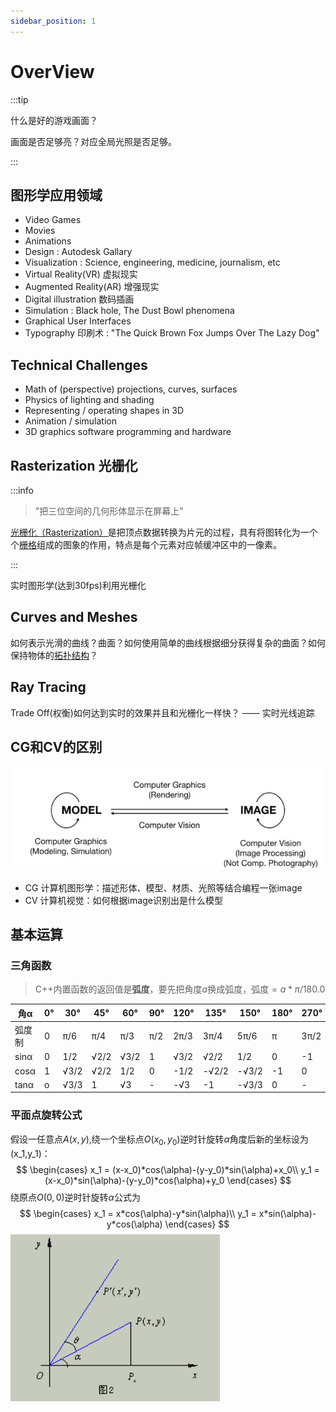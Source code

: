 ```yaml
---
sidebar_position: 1
---
```


# OverView

:::tip

什么是好的游戏画面？

画面是否足够亮？对应全局光照是否足够。

:::

## 图形学应用领域

- Video Games
- Movies
- Animations
- Design : Autodesk Gallary
- Visualization : Science, engineering, medicine, journalism, etc
- Virtual Reality(VR) 虚拟现实
- Augmented Reality(AR) 增强现实
- Digital illustration 数码插画
- Simulation : Black hole, The Dust Bowl phenomena
- Graphical User Interfaces
- Typography 印刷术 : "The Quick Brown Fox Jumps Over The Lazy Dog"

## Technical Challenges

- Math of (perspective) projections, curves, surfaces
- Physics of lighting and shading
- Representing / operating shapes in 3D
- Animation / simulation
- 3D graphics software programming and hardware

## Rasterization 光栅化

:::info

> "把三位空间的几何形体显示在屏幕上"

[光栅化（Rasterization）](https://baike.baidu.com/item/光栅化/10008122?fr=aladdin)是把顶点数据转换为片元的过程，具有将图转化为一个个[栅格](https://baike.baidu.com/item/栅格/7368256)组成的图象的作用，特点是每个元素对应帧缓冲区中的一像素。

:::

实时图形学(达到30fps)利用光栅化

## Curves and Meshes 

如何表示光滑的曲线？曲面？如何使用简单的曲线根据细分获得复杂的曲面？如何保持物体的[拓扑结构](https://baike.baidu.com/item/拓扑结构)？

## Ray Tracing

Trade Off(权衡)如何达到实时的效果并且和光栅化一样快？ —— 实时光线追踪

## CG和CV的区别

![](./src/CS&CV.png)

- CG 计算机图形学：描述形体、模型、材质、光照等结合编程一张image
- CV 计算机视觉：如何根据image识别出是什么模型

## 基本运算

### 三角函数

> C++内置函数的返回值是**弧度**，要先把角度$a$换成弧度，弧度$=a*\pi/180.0$

| 角α    | 0°   | 30°  | 45°  | 60°  | 90°  | 120° | 135°  | 150°  | 180° | 270° | 360° |
| ------ | ---- | ---- | ---- | ---- | ---- | ---- | ----- | ----- | ---- | ---- | ---- |
| 弧度制 | 0    | π/6  | π/4  | π/3  | π/2  | 2π/3 | 3π/4  | 5π/6  | π    | 3π/2 | 2π   |
| sinα   | 0    | 1/2  | √2/2 | √3/2 | 1    | √3/2 | √2/2  | 1/2   | 0    | -1   | 0    |
| cosα   | 1    | √3/2 | √2/2 | 1/2  | 0    | -1/2 | -√2/2 | -√3/2 | -1   | 0    | 1    |
| tanα   | o    | √3/3 | 1    | √3   | -    | -√3  | -1    | -√3/3 | 0    | -    | 0    |

### 平面点旋转公式

假设一任意点$A(x,y)$,绕一个坐标点$O(x_0,y_0)$逆时针旋转$\alpha$角度后新的坐标设为(x_1,y_1)：
$$
\begin{cases}
x_1 = (x-x_0)*cos(\alpha)-(y-y_0)*sin(\alpha)+x_0\\
y_1 = (x-x_0)*sin(\alpha)-(y-y_0)*cos(\alpha)+y_0
\end{cases}
$$
绕原点$O(0,0)$逆时针旋转$\alpha$公式为
$$
\begin{cases}
x_1 = x*cos(\alpha)-y*sin(\alpha)\\
y_1 = x*sin(\alpha)-y*cos(\alpha)
\end{cases}
$$
![](./src/点绕点旋转.png)
